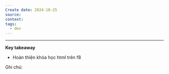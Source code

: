 ```yaml
---
Create date: 2024-10-25
source: 
context: 
tags:
  - dev
---
```

---
**Key takeaway**

- Hoàn thiện khóa học html trên f8

Ghi chú:
